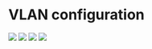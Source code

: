 # VLAN configuration
<img  src="https://user-images.githubusercontent.com/84318379/232286607-7d29347b-7b12-4f37-9140-197e20b36001.png">
<img src="https://user-images.githubusercontent.com/84318379/232286646-2aeb5dae-0445-4fbb-8084-e55e2c2dd741.png">
<img src="https://user-images.githubusercontent.com/84318379/232286655-b6d4c059-b0c3-4183-9440-90065362217b.png">
<img  src="https://user-images.githubusercontent.com/84318379/232286670-d2521af7-1e26-498b-877a-0b767ca92e0e.png">